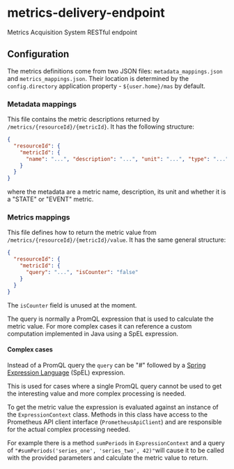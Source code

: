 # metrics-delivery-endpoint
Metrics Acquisition System RESTful endpoint

## Configuration

The metrics definitions come from two JSON files: `metadata_mappings.json` and `metrics_mappings.json`.
Their location is determined by the `config.directory` application property - `${user.home}/mas` by default.

### Metadata mappings

This file contains the metric descriptions returned by `/metrics/{resourceId}/{metricId}`.
It has the following structure:

```json
{
  "resourceId": {
    "metricId": {
	  "name": "...", "description": "...", "unit": "...", "type": "..."
	}
  }
}
```

where the metadata are a metric name, description, its unit and whether it is a "STATE" or "EVENT" metric.

### Metrics mappings

This file defines how to return the metric value from `/metrics/{resourceId}/{metricId}/value`.
It has the same general structure:

```json
{
  "resourceId": {
    "metricId": {
	  "query": "...", "isCounter": "false"
	}
  }
}
```

The `isCounter` field is unused at the moment.

The query is normally a PromQL expression that is used to calculate the metric value.
For more complex cases it can reference a custom computation implemented in Java using a SpEL expression.

#### Complex cases

Instead of a PromQL query the `query` can be "#" followed by a [Spring Expression Language](https://docs.spring.io/spring-framework/docs/current/reference/html/core.html#expressions) (SpEL) expression.

This is used for cases where a single PromQL query cannot be used to get the interesting value and more complex processing is needed.

To get the metric value the expression is evaluated against an instance of the `ExpressionContext` class. Methods in this class have access to the Prometheus API client interface (`PrometheusApiClient`) and are responsible for the actual complex processing needed.

For example there is a method `sumPeriods` in `ExpressionContext` and a query of `"#sumPeriods('series_one', 'series_two', 42)"`will cause it to be called with the provided parameters and calculate the metric value to return.

